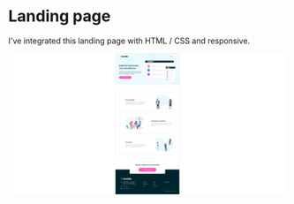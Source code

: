 # Landing page

I've integrated this landing page with HTML / CSS and responsive.

![Landing page](challenge-4.png)
